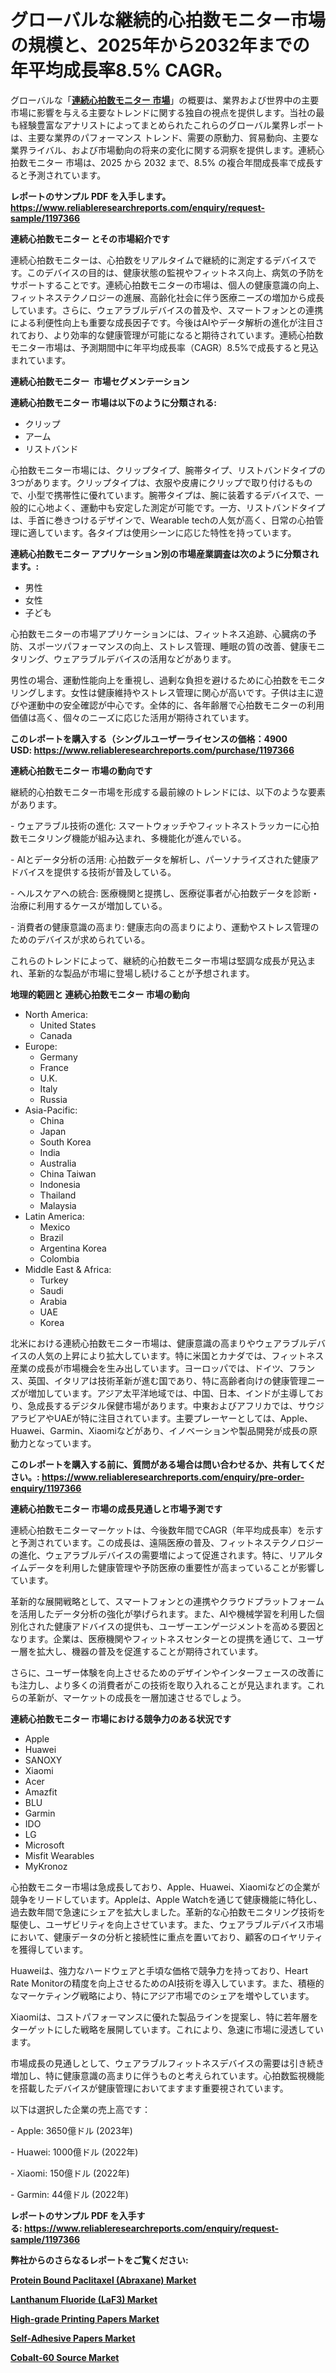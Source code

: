 <p><h1>グローバルな継続的心拍数モニター市場の規模と、2025年から2032年までの年平均成長率8.5% CAGR。</h1></p><p>グローバルな「<a href="https://www.reliableresearchreports.com/continuous-heart-rate-monitor-r1197366?utm_campaign=110&utm_medium=6&utm_source=Github&utm_content=ia&utm_term=02022025&utm_id=continuous-heart-rate-monitor"><strong>連続心拍数モニター 市場</strong></a>」の概要は、業界および世界中の主要市場に影響を与える主要なトレンドに関する独自の視点を提供します。当社の最も経験豊富なアナリストによってまとめられたこれらのグローバル業界レポートは、主要な業界のパフォーマンス トレンド、需要の原動力、貿易動向、主要な業界ライバル、および市場動向の将来の変化に関する洞察を提供します。連続心拍数モニター 市場は、2025 から 2032 まで、8.5% の複合年間成長率で成長すると予測されています。</p>
<p><strong>レポートのサンプル PDF を入手します。</strong><strong><a href="https://www.reliableresearchreports.com/enquiry/request-sample/1197366?utm_campaign=110&utm_medium=6&utm_source=Github&utm_content=ia&utm_term=02022025&utm_id=continuous-heart-rate-monitor">https://www.reliableresearchreports.com/enquiry/request-sample/1197366</a></strong></p>
<p><strong>連続心拍数モニター とその市場紹介です</strong></p>
<p><p>連続心拍数モニターは、心拍数をリアルタイムで継続的に測定するデバイスです。このデバイスの目的は、健康状態の監視やフィットネス向上、病気の予防をサポートすることです。連続心拍数モニターの市場は、個人の健康意識の向上、フィットネステクノロジーの進展、高齢化社会に伴う医療ニーズの増加から成長しています。さらに、ウェアラブルデバイスの普及や、スマートフォンとの連携による利便性向上も重要な成長因子です。今後はAIやデータ解析の進化が注目されており、より効率的な健康管理が可能になると期待されています。連続心拍数モニター市場は、予測期間中に年平均成長率（CAGR）8.5%で成長すると見込まれています。</p><strong><a href="|AUTHORITHY_DOMAIN_URL|?utm_campaign=110&utm_medium=6&utm_source=Github&utm_content=ia&utm_term=02022025&utm_id=continuous-heart-rate-monitor"></a></strong></p>
<p><strong>連続心拍数モニター&nbsp;</strong><strong>&nbsp;市場セグメンテーション</strong></p>
<p><strong>連続心拍数モニター 市場は以下のように分類される:</strong>&nbsp;</p>
<p><ul><li>クリップ</li><li>アーム</li><li>リストバンド</li></ul></p>
<p><p>心拍数モニター市場には、クリップタイプ、腕帯タイプ、リストバンドタイプの3つがあります。クリップタイプは、衣服や皮膚にクリップで取り付けるもので、小型で携帯性に優れています。腕帯タイプは、腕に装着するデバイスで、一般的に心地よく、運動中も安定した測定が可能です。一方、リストバンドタイプは、手首に巻きつけるデザインで、Wearable techの人気が高く、日常の心拍管理に適しています。各タイプは使用シーンに応じた特性を持っています。</p></p>
<p><strong> 連続心拍数モニター アプリケーション別の市場産業調査は次のように分類されます。:</strong></p>
<p><ul><li>男性</li><li>女性</li><li>子ども</li></ul></p>
<p><p>心拍数モニターの市場アプリケーションには、フィットネス追跡、心臓病の予防、スポーツパフォーマンスの向上、ストレス管理、睡眠の質の改善、健康モニタリング、ウェアラブルデバイスの活用などがあります。</p><p>男性の場合、運動性能向上を重視し、過剰な負担を避けるために心拍数をモニタリングします。女性は健康維持やストレス管理に関心が高いです。子供は主に遊びや運動中の安全確認が中心です。全体的に、各年齢層で心拍数モニターの利用価値は高く、個々のニーズに応じた活用が期待されています。</p></p>
<p><strong>このレポートを購入する（シングルユーザーライセンスの価格：4900 USD:</strong><strong>&nbsp;<a href="https://www.reliableresearchreports.com/purchase/1197366?utm_campaign=110&utm_medium=6&utm_source=Github&utm_content=ia&utm_term=02022025&utm_id=continuous-heart-rate-monitor">https://www.reliableresearchreports.com/purchase/1197366</a></strong></p>
<p><strong>連続心拍数モニター 市場の動向です</strong></p>
<p><p>継続的心拍数モニター市場を形成する最前線のトレンドには、以下のような要素があります。</p><p>- ウェアラブル技術の進化: スマートウォッチやフィットネストラッカーに心拍数モニタリング機能が組み込まれ、多機能化が進んでいる。</p><p>- AIとデータ分析の活用: 心拍数データを解析し、パーソナライズされた健康アドバイスを提供する技術が普及している。</p><p>- ヘルスケアへの統合: 医療機関と提携し、医療従事者が心拍数データを診断・治療に利用するケースが増加している。</p><p>- 消費者の健康意識の高まり: 健康志向の高まりにより、運動やストレス管理のためのデバイスが求められている。</p><p>これらのトレンドによって、継続的心拍数モニター市場は堅調な成長が見込まれ、革新的な製品が市場に登場し続けることが予想されます。</p></p>
<p><strong>地理的範囲と 連続心拍数モニター 市場の動向</strong></p>
<p><ul>
    <li>
        North America:
        <ul>
            <li>United States</li>
            <li>Canada</li>
        </ul>
    </li>
    <li>
        Europe:
        <ul>
            <li>Germany</li>
            <li>France</li>
            <li>U.K.</li>
            <li>Italy</li>
            <li>Russia</li>
        </ul>
    </li>
    <li>
        Asia-Pacific:
        <ul>
            <li>China</li>
            <li>Japan</li>
            <li>South Korea</li>
            <li>India</li>
            <li>Australia</li>
            <li>China Taiwan</li>
            <li>Indonesia</li>
            <li>Thailand</li>
            <li>Malaysia</li>
        </ul>
    </li>
    <li>
        Latin America:
        <ul>
            <li>Mexico</li>
            <li>Brazil</li>
            <li>Argentina Korea</li>
            <li>Colombia</li>
        </ul>
    </li>
    <li>
        Middle East & Africa:
        <ul>
            <li>Turkey</li>
            <li>Saudi</li>
            <li>Arabia</li>
            <li>UAE</li>
            <li>Korea</li>
        </ul>
    </li>
    </ul></p>
<p><p>北米における連続心拍数モニター市場は、健康意識の高まりやウェアラブルデバイスの人気の上昇により拡大しています。特に米国とカナダでは、フィットネス産業の成長が市場機会を生み出しています。ヨーロッパでは、ドイツ、フランス、英国、イタリアは技術革新が進む国であり、特に高齢者向けの健康管理ニーズが増加しています。アジア太平洋地域では、中国、日本、インドが主導しており、急成長するデジタル保健市場があります。中東およびアフリカでは、サウジアラビアやUAEが特に注目されています。主要プレーヤーとしては、Apple、Huawei、Garmin、Xiaomiなどがあり、イノベーションや製品開発が成長の原動力となっています。</p></p>
<p><strong>このレポートを購入する前に、質問がある場合は問い合わせるか、共有してください。:&nbsp;<a href="https://www.reliableresearchreports.com/enquiry/pre-order-enquiry/1197366?utm_campaign=110&utm_medium=6&utm_source=Github&utm_content=ia&utm_term=02022025&utm_id=continuous-heart-rate-monitor">https://www.reliableresearchreports.com/enquiry/pre-order-enquiry/1197366</a></strong></p>
<p><strong>連続心拍数モニター 市場の成長見通しと市場予測です</strong></p>
<p><p>連続心拍数モニターマーケットは、今後数年間でCAGR（年平均成長率）を示すと予測されています。この成長は、遠隔医療の普及、フィットネステクノロジーの進化、ウェアラブルデバイスの需要増によって促進されます。特に、リアルタイムデータを利用した健康管理や予防医療の重要性が高まっていることが影響しています。</p><p>革新的な展開戦略として、スマートフォンとの連携やクラウドプラットフォームを活用したデータ分析の強化が挙げられます。また、AIや機械学習を利用した個別化された健康アドバイスの提供も、ユーザーエンゲージメントを高める要因となります。企業は、医療機関やフィットネスセンターとの提携を通じて、ユーザー層を拡大し、機器の普及を促進することが期待されています。</p><p>さらに、ユーザー体験を向上させるためのデザインやインターフェースの改善にも注力し、より多くの消費者がこの技術を取り入れることが見込まれます。これらの革新が、マーケットの成長を一層加速させるでしょう。</p></p>
<p><strong>連続心拍数モニター 市場における競争力のある状況です</strong></p>
<p><ul><li>Apple</li><li>Huawei</li><li>SANOXY</li><li>Xiaomi</li><li>Acer</li><li>Amazfit</li><li>BLU</li><li>Garmin</li><li>IDO</li><li>LG</li><li>Microsoft</li><li>Misfit Wearables</li><li>MyKronoz</li></ul></p>
<p><p>心拍数モニター市場は急成長しており、Apple、Huawei、Xiaomiなどの企業が競争をリードしています。Appleは、Apple Watchを通じて健康機能に特化し、過去数年間で急速にシェアを拡大しました。革新的な心拍数モニタリング技術を駆使し、ユーザビリティを向上させています。また、ウェアラブルデバイス市場において、健康データの分析と接続性に重点を置いており、顧客のロイヤリティを獲得しています。</p><p>Huaweiは、強力なハードウェアと手頃な価格で競争力を持っており、Heart Rate Monitorの精度を向上させるためのAI技術を導入しています。また、積極的なマーケティング戦略により、特にアジア市場でのシェアを増やしています。</p><p>Xiaomiは、コストパフォーマンスに優れた製品ラインを提案し、特に若年層をターゲットにした戦略を展開しています。これにより、急速に市場に浸透しています。</p><p>市場成長の見通しとして、ウェアラブルフィットネスデバイスの需要は引き続き増加し、特に健康意識の高まりに伴うものと考えられています。心拍数監視機能を搭載したデバイスが健康管理においてますます重要視されています。</p><p>以下は選択した企業の売上高です：</p><p>- Apple: 3650億ドル (2023年)</p><p>- Huawei: 1000億ドル (2022年)</p><p>- Xiaomi: 150億ドル (2022年)</p><p>- Garmin: 44億ドル (2022年)</p></p>
<p><strong>レポートのサンプル PDF を入手する:&nbsp;<a href="https://www.reliableresearchreports.com/enquiry/request-sample/1197366?utm_campaign=110&utm_medium=6&utm_source=Github&utm_content=ia&utm_term=02022025&utm_id=continuous-heart-rate-monitor">https://www.reliableresearchreports.com/enquiry/request-sample/1197366</a></strong></p>
<p></p>
<p></p>
<p></p>
<p></p>
<p><strong>弊社からのさらなるレポートをご覧ください:</strong></p>
<p><strong><p><a href="https://github.com/tamiaknaub6/Market-Research-Report-List-1/blob/main/protein-bound-paclitaxel-abraxane-market.md?utm_campaign=110&utm_medium=6&utm_source=Github&utm_content=ia&utm_term=02022025&utm_id=continuous-heart-rate-monitor">Protein Bound Paclitaxel (Abraxane) Market</a></p><p><a href="https://github.com/gamuoodhub/Market-Research-Report-List-1/blob/main/lanthanum-fluoride-laf3-market.md?utm_campaign=110&utm_medium=6&utm_source=Github&utm_content=ia&utm_term=02022025&utm_id=continuous-heart-rate-monitor">Lanthanum Fluoride (LaF3) Market</a></p><p><a href="https://github.com/uramalorr/Market-Research-Report-List-1/blob/main/high-grade-printing-papers-market.md?utm_campaign=110&utm_medium=6&utm_source=Github&utm_content=ia&utm_term=02022025&utm_id=continuous-heart-rate-monitor">High-grade Printing Papers Market</a></p><p><a href="https://github.com/mathastilley812967/Market-Research-Report-List-1/blob/main/self-adhesive-papers-market.md?utm_campaign=110&utm_medium=6&utm_source=Github&utm_content=ia&utm_term=02022025&utm_id=continuous-heart-rate-monitor">Self-Adhesive Papers Market</a></p><p><a href="https://github.com/mayabungard8092/Market-Research-Report-List-1/blob/main/cobalt-60-source-market.md?utm_campaign=110&utm_medium=6&utm_source=Github&utm_content=ia&utm_term=02022025&utm_id=continuous-heart-rate-monitor">Cobalt-60 Source Market</a></p></strong></p>
